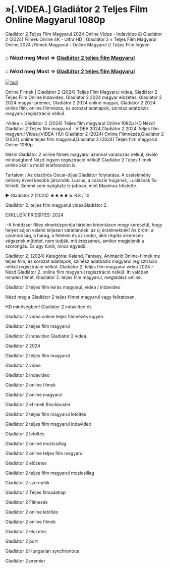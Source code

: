 # »[.VIDEA.] Gladiátor 2 Teljes Film Online Magyarul 1080p

Gladiátor 2 Teljes Film Magyarul 2024 Online Videa - Indavideo ☑ Gladiátor 2 (2024) Filmek Online 4K - Ultra HD | Gladiátor 2 « Teljes Film Magyarul Online 2024 /Filmek Magyarul – Online Magyarul // Teljes Film Ingyen

### :: Nézd meg Most => [Gladiátor 2 teljes film Magyarul](https://t.co/NTjQFXmCQz)

### :: Nézd meg Most => [Gladiátor 2 teljes film Magyarul](https://t.co/NTjQFXmCQz)

[![null](https://static.wixstatic.com/media/855a25_043b5abeb4ae4d35ac003198e7fe56ed~mv2.gif)](https://t.co/NTjQFXmCQz)

Online Filmek | Gladiátor 2 (2024) Teljes Film Magyarul videa, Gladiátor 2 Teljes Film Online Indavideo, Gladiátor 2 2024 magyar elozetes, Gladiátor 2 2024 magyar premier, Gladiátor 2 2024 online magyar, Gladiátor 2 2024 online film, online filmnézés, és sorozat adatlapok, színész adatbázis magyarul regisztráció nélkül.

-Videa ~ Gladiátor 2 (2024) Teljes film magyarul Online 1080p HD,Nézd! Gladiátor 2 Teljes film magyarul - VIDEA 2024,Gladiátor 2 2024 Teljes film magyarul Videa,(VIDEA-HU) Gladiátor 2 (2024) Online Filmnézés,Gladiátor 2 (2024) online teljes film magyarul,Gladiátor 2 (2024) Teljes film magyarul Online 1080p

Nézni Gladiátor 2 online filmek magyarul azonnal várakozás nélkül, kiváló minőségben! Nézd ingyen regisztráció nélkül! Gladiátor 2 Teljes filmek online akár a mobil telefonodon is.

Tartalom : Az ötszörös Oscar-díjas Gladiátor folytatása. A cselekmény néhány évvel később játszódik: Lucius, a császár húgának, Lucillának fia felnőtt. Semmi sem nyűgözte le jobban, mint Maximus hőstette.

▶️ Gladiátor 2 (2024) ★★★★☆ 8.8 / 10

Gladiátor 2. teljes film magyarul videaGladiátor 2.

EXKLUZÍV FRISSÍTÉS: 2024

:-A tinédzser Riley elmeközpontja hirtelen lebontáson megy keresztül, hogy helyet adjon valami teljesen váratlannak: az új érzelmeknek! Az öröm, a szomorúság, a harag, a félelem és az undor, akik régóta sikeresen végeznek műtétet, nem tudják, mit érezzenek, amikor megjelenik a szorongás. És úgy tűnik, nincs egyedül.

Gladiátor 2. (2024) Kategória: Kaland, Fantasy, Animáció Online-filmek.me teljes film, és sorozat adatlapok, színész adatbázis magyarul regisztráció nélkül.regisztráció nélkül. Gladiátor 2. teljes film magyarul videa 2024 - Nézd Gladiátor 2. online film magyarul regisztráció nélkül. Itt valóban minden filmet, Gladiátor 2. teljes film magyarul, megtalálsz online.

Gladiátor 2 teljes film leírás magyarul, videa / indavideo

Nézd meg a Gladiátor 2 teljes filmet magyarul vagy feliratosan, 

HD minőségben! Gladiátor 2 indavideo és 

Gladiátor 2 videa online teljes filmnézés ingyen. 

Gladiátor 2 teljes film magyarul 

Gladiátor 2 indavideo Gladiátor 2 videa.

Gladiátor 2 2024

Gladiátor 2 teljes film magyarul

Gladiátor 2 videa

Gladiátor 2 indavideo

Gladiátor 2 online filmek

Gladiátor 2 online magyarul

Gladiátor 2 efilmek Blockbuster

Gladiátor 2 teljes film magyarul letöltés

Gladiátor 2 teljes film magyarul indavideo

Gladiátor 2 letöltés

Gladiátor 2 online mozicsillag

Gladiátor 2 online teljes film magyarul

Gladiátor 2 előzetes

Gladiátor 2 teljes film magyarul mozicsillag

Gladiátor 2 szereplők

Gladiátor 2 Teljes filmadatlap

Gladiátor 2 Filmezek

Gladiátor 2 online letöltés

Gladiátor 2 online filmek

Gladiátor 2 elozetes

Gladiátor 2 port

Gladiátor 2 Hungarian synchronous

Gladiátor 2 premier
